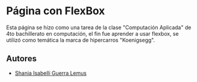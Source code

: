 
# Página con FlexBox 

Esta página se hizo como una tarea de la clase "Computación Aplicada" de 4to bachillerato en computación, el fin fue aprender a usar flexbox, se utilizó como temática la marca de hipercarros "Koenigsegg".


## Autores

- [Shania Isabelli Guerra Lemus](https://shaniawar.github.io/repositorio-1/)

